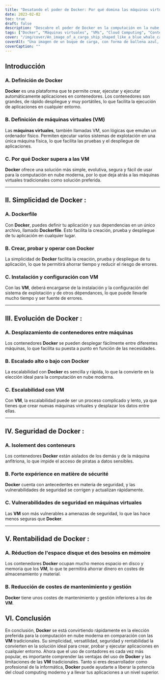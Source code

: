```yaml
---
title: "Desatando el poder de Docker: Por qué domina las máquinas virtuales en la computación en nube moderna"
date: 2023-02-02
toc: true
draft: false
description: "Descubre el poder de Docker en la computación en la nube, ya que supera a las VM con su simplicidad, escalabilidad, seguridad y rentabilidad, en este artículo."
tags: ["Docker", "Máquinas virtuales", "VMs", "Cloud Computing", "Contenedores", "Simplicidad", "Escalabilidad", "Seguridad", "Rentabilidad", "Dockerfile", "Construir, probar y desplegar", "Aislamiento", "Historial de seguridad", "Comparación de costes", "Artículo informativo"].
cover: "/img/cover/An_image_of_a_cargo_ship_shaped_like_a_blue_whale_carrying.png"
coverAlt: "Una imagen de un buque de carga, con forma de ballena azul, que transporta múltiples contenedores Docker"
coverCaption: ""
---
```



 ## Introducción
 ### A. Definición de Docker
 **Docker** es una plataforma que te permite crear, ejecutar y ejecutar automáticamente aplicaciones en contenedores. Los contenedores son grandes, de rápido despliegue y muy portátiles, lo que facilita la ejecución de aplicaciones en cualquier entorno.
 
 ### B. Definición de máquinas virtuales (VM)
 Las **máquinas virtuales**, también llamadas VM, son lógicas que emulan un ordenador físico. Permiten ejecutar varios sistemas de explotación en una única máquina física, lo que facilita las pruebas y el despliegue de aplicaciones.
 
 ### C. Por qué Docker supera a las VM
 **Docker** ofrece una solución más simple, evolutiva, segura y fácil de usar para la computación en nube moderna, por lo que deja atrás a las máquinas virtuales tradicionales como solución preferida.
 
 ______
 
 ## II. Simplicidad de Docker :
 ### A. Dockerfile
 Con **Docker**, puedes definir tu aplicación y sus dependencias en un único archivo, llamado **Dockerfile**. Esto facilita la creación, prueba y despliegue de tu aplicación en cualquier lugar.
 
 ### B. Crear, probar y operar con Docker
 La simplicidad de **Docker** facilita la creación, prueba y despliegue de tu aplicación, lo que te permitirá ahorrar tiempo y reducir el riesgo de errores.
 
 ### C. Instalación y configuración con VM
 Con las **VM**, deberá encargarse de la instalación y la configuración del sistema de explotación y de otros dépendances, lo que puede llevarle mucho tiempo y ser fuente de errores.
 
 ______
 
 ## III. Evolución de Docker :
 ### A. Desplazamiento de contenedores entre máquinas
 Los contenedores **Docker** se pueden desplegar fácilmente entre diferentes máquinas, lo que facilita su puesta a punto en función de las necesidades.
 
 ### B. Escalado alto o bajo con Docker
 La escalabilidad con **Docker** es sencilla y rápida, lo que la convierte en la elección ideal para la computación en nube moderna.
 
 ### C. Escalabilidad con VM
 Con **VM**, la escalabilidad puede ser un proceso complicado y lento, ya que tienes que crear nuevas máquinas virtuales y desplazar los datos entre ellas.
 
 ______
 
 ## IV. Seguridad de Docker :
 ### A. Isolement des conteneurs
 Los contenedores **Docker** están aislados de los demás y de la máquina anfitriona, lo que impide el acceso de piratas a datos sensibles.
 
 ### B. Forte expérience en matière de sécurité
 **Docker** cuenta con antecedentes en materia de seguridad, y las vulnerabilidades de seguridad se corrigen y actualizan rápidamente.
 
 ### C. Vulnerabilidades de seguridad en máquinas virtuales
 Las **VM** son más vulnerables a amenazas de seguridad, lo que las hace menos seguras que **Docker**.
 
 ______
 
 ## V. Rentabilidad de Docker :
 ### A. Réduction de l'espace disque et des besoins en mémoire
 Los contenedores **Docker** ocupan mucho menos espacio en disco y memoria que los **VM**, lo que te permitirá ahorrar dinero en costes de almacenamiento y material.
 
 ### B. Reducción de costes de mantenimiento y gestión
 **Docker** tiene unos costes de mantenimiento y gestión inferiores a los de **VM**.
 
 
 ## VI. Conclusión
 
 En conclusión, **Docker** se está convirtiendo rápidamente en la elección preferida para la computación en nube moderna en comparación con las **VM** tradicionales. Su simplicidad, versatilidad, seguridad y rentabilidad la convierten en la solución ideal para crear, probar y ejecutar aplicaciones en cualquier entorno. Ahora que el uso de contadores es cada vez más popular, es importante comprender las ventajas del uso de **Docker** y las limitaciones de las **VM** tradicionales. Tanto si eres desarrollador como profesional de la informática, **Docker** puede ayudarte a liberar la potencia del cloud computing moderno y a llevar tus aplicaciones a un nivel superior.
